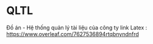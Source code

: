 # QLTL
Đồ án - Hệ thống quản lý tài liệu của công ty
link Latex : https://www.overleaf.com/7627536894rtqbnyndnfrd
